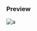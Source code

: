 ### Preview
![a](https://github.com/Eazvy/UILibs/blob/main/Librarys/Cultware/Screenshot%202023-03-08%20002026.png?raw=true)
